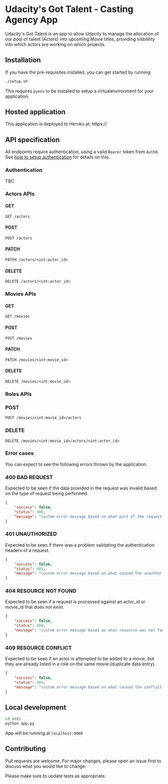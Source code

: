 # Udacity's Got Talent - Casting Agency App 

Udacity's Got Talent is an app to allow Udacity to manage the allocation of our pool of talent (Actors) into upcoming Movie titles, providing visbilility into which actors are working on which projects. 

## Installation

If you have the pre-requisites installed, you can get started by running: 

```bash
./setup.sh
```

This requires `pyenv` to be installed to setup a virtualenvironment for your application.

## Hosted application

This application is deployed to Heroku at: https://<appnamehere>


## API specification

All endpoints require authentication, using a valid `Bearer` token from `Auth0`.
See [how to setup authentication](#how-to-setup-authentication) for details on this.

### Authentication

TBC

### Actors APIs

#### GET
`GET /actors`

#### POST
`POST /actors`

#### PATCH
`PATCH /actors/<int:actor_id>`

#### DELETE
`DELETE /actors/<int:actor_id>`


### Movies APIs

#### GET
`GET /movies`

#### POST
`POST /movies`

#### PATCH
`PATCH /movies/<int:movie_id>`

#### DELETE
`DELETE /movies/<int:movie_id>`


### Roles APIs

### POST
`POST /movies/<int:movie_id>/actors`

### DELETE
`DELETE /movies/<int:movie_id>/actors/<int:actor_id>`

### Error cases

You can expect to see the following errors thrown by the application.

### 400 BAD REQUEST

Expected to be seen if the data provided in the request was invalid based on the type of request being performed.

```json
{
    "success": false,
    "status": 400,
    "message": "custom error message based on what part of the request was unexpected"
}
```

### 401 UNAUTHORIZED

Expected to be seen if there was a problem validating the authentication headers of a request.

```json
{
    "success": false,
    "status": 401,
    "message": "custom error message based on what caused the unauthorized error to occur"
}
```

### 404 RESOURCE NOT FOUND

Expected to be seen if a request is processed against an actor_id or movie_id that does not exist.

```json
{
    "success": false,
    "status": 404,
    "message": "custom error message based on what resource was not found"
}
```

### 409 RESOURCE CONFLICT

Expected to be seen if an actor is attempted to be added to a movie, but they are already listed in a role on the same movie (duplicate data entry).

```json
{
    "success": false,
    "status": 409,
    "message": "custom error message based on what caused the conflict to occur"
}
```

## Local development

```bash
cd src\
python app.py
```

App will be running at `localhost:9000`

## Contributing
Pull requests are welcome. For major changes, please open an issue first to discuss what you would like to change.

Please make sure to update tests as appropriate.